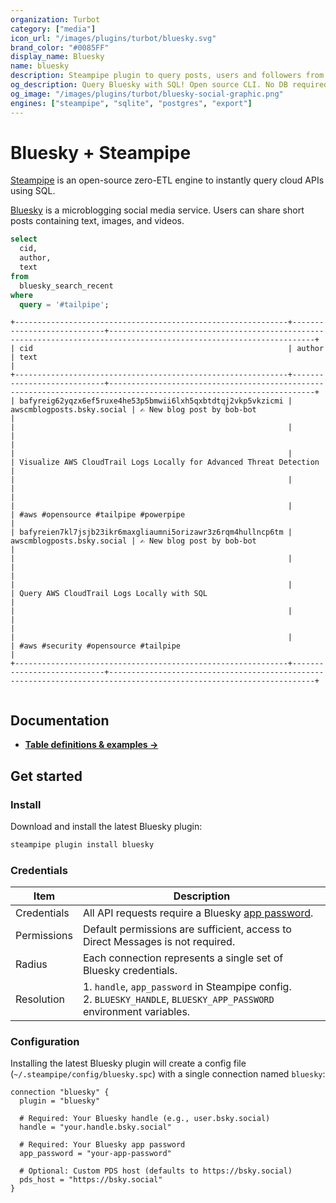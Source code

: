```yaml
---
organization: Turbot
category: ["media"]
icon_url: "/images/plugins/turbot/bluesky.svg"
brand_color: "#0085FF"
display_name: Bluesky
name: bluesky
description: Steampipe plugin to query posts, users and followers from Bluesky.
og_description: Query Bluesky with SQL! Open source CLI. No DB required.
og_image: "/images/plugins/turbot/bluesky-social-graphic.png"
engines: ["steampipe", "sqlite", "postgres", "export"]
---
```



# Bluesky + Steampipe

[Steampipe](https://steampipe.io) is an open-source zero-ETL engine to instantly query cloud APIs using SQL.

[Bluesky](https://bsky.social/about) is a microblogging social media service. Users can share short posts containing text, images, and videos.

```sql
select
  cid,
  author,
  text
from
  bluesky_search_recent
where
  query = '#tailpipe';
```

```
+-------------------------------------------------------------+----------------------------+--------------------------------------------------------------------------------------------------------------------+
| cid                                                         | author                     | text                                                                                                               |
+-------------------------------------------------------------+----------------------------+--------------------------------------------------------------------------------------------------------------------+
| bafyreig62yqzx6ef5ruxe4he53p5bmwii6lxh5qxbtdtqj2vkp5vkzicmi | awscmblogposts.bsky.social | ✍️ New blog post by bob-bot                                                                                        |
|                                                             |                            |                                                                                                                    |
|                                                             |                            | Visualize AWS CloudTrail Logs Locally for Advanced Threat Detection                                                |
|                                                             |                            |                                                                                                                    |
|                                                             |                            | #aws #opensource #tailpipe #powerpipe                                                                              |
| bafyreien7kl7jsjb23ikr6maxgliaumni5orizawr3z6rqm4hullncp6tm | awscmblogposts.bsky.social | ✍️ New blog post by bob-bot                                                                                        |
|                                                             |                            |                                                                                                                    |
|                                                             |                            | Query AWS CloudTrail Logs Locally with SQL                                                                         |
|                                                             |                            |                                                                                                                    |
|                                                             |                            | #aws #security #opensource #tailpipe                                                                               |
+-------------------------------------------------------------+----------------------------+--------------------------------------------------------------------------------------------------------------------+


```

## Documentation

- **[Table definitions & examples →](/plugins/turbot/bluesky/tables)**

## Get started

### Install

Download and install the latest Bluesky plugin:

```bash
steampipe plugin install bluesky
```

### Credentials

| Item | Description |
| - | - |
| Credentials | All API requests require a Bluesky [app password](https://bsky.social/settings/app-passwords). |
| Permissions | Default permissions are sufficient, access to Direct Messages is not required. |
| Radius | Each connection represents a single set of Bluesky credentials. |
| Resolution |  1. `handle`, `app_password` in Steampipe config.<br />2. `BLUESKY_HANDLE`, `BLUESKY_APP_PASSWORD` environment variables.

### Configuration

Installing the latest Bluesky plugin will create a config file (`~/.steampipe/config/bluesky.spc`) with a single connection named `bluesky`:

```hcl
connection "bluesky" {
  plugin = "bluesky"
  
  # Required: Your Bluesky handle (e.g., user.bsky.social)
  handle = "your.handle.bsky.social"
  
  # Required: Your Bluesky app password
  app_password = "your-app-password"
  
  # Optional: Custom PDS host (defaults to https://bsky.social)
  pds_host = "https://bsky.social"
}
```
